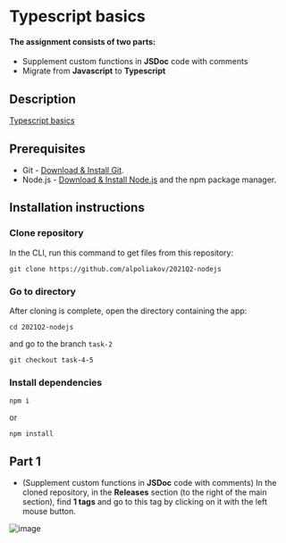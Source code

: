 # Typescript basics
#### The assignment consists of two parts:
- Supplement custom functions in **JSDoc** code with comments
- Migrate from **Javascript** to **Typescript**

## Description
[Typescript basics](https://github.com/rolling-scopes-school/basic-nodejs-2021Q2/blob/master/descriptions/typescript-basics.md)

## Prerequisites
- Git - [Download & Install Git](https://git-scm.com/downloads).
- Node.js - [Download & Install Node.js](https://nodejs.org/en/download/) and the npm package manager.

## Installation instructions
### Clone repository
In the CLI, run this command to get files from this repository:
````
git clone https://github.com/alpoliakov/2021Q2-nodejs
````

### Go to directory

After cloning is complete, open the directory containing the app:
````
cd 2021Q2-nodejs
````
and go to the branch ````task-2````
````
git checkout task-4-5
````
### Install dependencies
````
npm i
````
or
````
npm install
````

## Part 1 
- (Supplement custom functions in **JSDoc** code with comments)
In the cloned repository, in the **Releases** section (to the right of the main section), find **1 tags** and go to this tag by clicking on it with the left mouse button.

![image](https://user-images.githubusercontent.com/27024108/120101905-31fb5a00-c151-11eb-81ad-d61818d0c4af.png)
